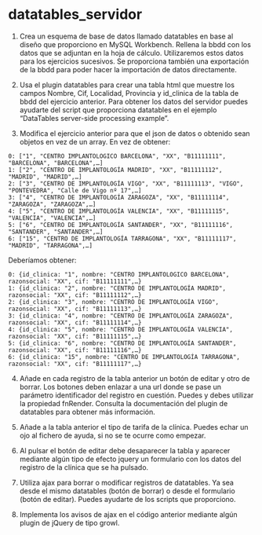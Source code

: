 # datatables_servidor
1. Crea un esquema de base de datos llamado datatables en base al diseño que proporciono en MySQL Workbench. Rellena la bbdd con los datos que se adjuntan en la hoja de cálculo. Utilizaremos estos datos para los ejercicios sucesivos.
Se proporciona también una exportación de la bbdd para poder hacer la importación de datos directamente.

2. Usa el plugin datatables para crear una tabla html que muestre los campos Nombre, Cif, Localidad,  Provincia y id_clinica de la tabla de bbdd del ejercicio anterior. 
Para obtener los datos del servidor puedes ayudarte del script que proporciona datatables en el ejemplo “DataTables server-side processing example”.

3. Modifica el ejercicio anterior para que el json de datos o obtenido sean objetos en vez de un array. 
En vez de obtener:
~~~
0: ["1", "CENTRO IMPLANTOLOGICO BARCELONA", "XX", "B11111111", "BARCELONA", "BARCELONA",…]
1: ["2", "CENTRO DE IMPLANTOLOGÍA MADRID", "XX", "B11111112", "MADRID", "MADRID",…]
2: ["3", "CENTRO DE IMPLANTOLOGÍA VIGO", "XX", "B11111113", "VIGO", "PONTEVEDRA", "Calle de Vigo nº 17",…]
3: ["4", "CENTRO DE IMPLANTOLOGÍA ZARAGOZA", "XX", "B11111114", "ZARAGOZA", "ZARAGOZA",…]
4: ["5", "CENTRO DE IMPLANTOLOGÍA VALENCIA", "XX", "B11111115", "VALENCIA", "VALENCIA",…]
5: ["6", "CENTRO DE IMPLANTOLOGÍA SANTANDER", "XX", "B11111116", "SANTANDER", "SANTANDER",…]
6: ["15", "CENTRO DE IMPLANTOLOGÍA TARRAGONA", "XX", "B11111117", "MADRID", "TARRAGONA",…]
~~~
Deberíamos obtener:
~~~
0: {id_clinica: "1", nombre: "CENTRO IMPLANTOLOGICO BARCELONA", razonsocial: "XX", cif: "B11111111",…}
1: {id_clinica: "2", nombre: "CENTRO DE IMPLANTOLOGÍA MADRID", razonsocial: "XX", cif: "B11111112",…}
2: {id_clinica: "3", nombre: "CENTRO DE IMPLANTOLOGÍA VIGO", razonsocial: "XX", cif: "B11111113",…}
3: {id_clinica: "4", nombre: "CENTRO DE IMPLANTOLOGÍA ZARAGOZA", razonsocial: "XX", cif: "B11111114",…}
4: {id_clinica: "5", nombre: "CENTRO DE IMPLANTOLOGÍA VALENCIA", razonsocial: "XX", cif: "B11111115",…}
5: {id_clinica: "6", nombre: "CENTRO DE IMPLANTOLOGÍA SANTANDER", razonsocial: "XX", cif: "B11111116",…}
6: {id_clinica: "15", nombre: "CENTRO DE IMPLANTOLOGÍA TARRAGONA", razonsocial: "XX", cif: "B11111117",…}
~~~
4. Añade en cada registro de la tabla anterior un botón de editar y otro de borrar. Los botones deben enlazar a una url donde se pase un parámetro identificador del registro en cuestión. Puedes y debes utilizar la propiedad fnRender. Consulta la documentación del plugin de datatables para obtener más información.

5. Añade a la tabla anterior el tipo de tarifa de la clínica. Puedes echar un ojo al fichero de ayuda, si no se te ocurre como empezar.

6. Al pulsar el botón de editar debe desaparecer la tabla y aparecer mediante algún tipo de efecto jquery un formulario con los datos del registro de la clínica que se ha pulsado.

7. Utiliza ajax para borrar o modificar registros de datatables. Ya sea desde el mismo datatables (botón de borrar) o desde el formulario (botón de editar). Puedes ayudarte de los scripts que proporciono.

8. Implementa los avisos de ajax en el código anterior mediante algún plugin de jQuery de tipo growl. 

